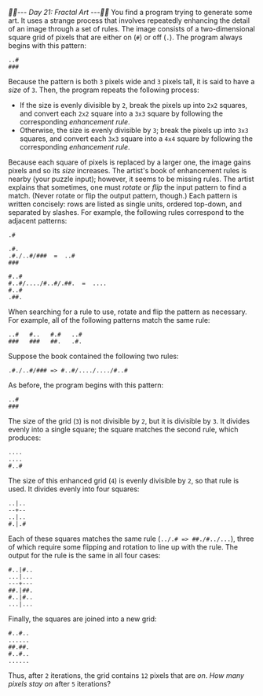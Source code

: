 *:calendar::calendar:--- Day 21: Fractal Art ---:calendar::calendar:*
You find a program trying to generate some art. It uses a strange process that involves repeatedly enhancing the detail of an image through a set of rules.
The image consists of a two-dimensional square grid of pixels that are either on (`#`) or off (`.`). The program always begins with this pattern:
```.#.
..#
###
```
Because the pattern is both `3` pixels wide and `3` pixels tall, it is said to have a *size* of `3`.
Then, the program repeats the following process:

- If the size is evenly divisible by `2`, break the pixels up into `2x2` squares, and convert each `2x2` square into a `3x3` square by following the corresponding *enhancement rule*.
- Otherwise, the size is evenly divisible by `3`; break the pixels up into `3x3` squares, and convert each `3x3` square into a `4x4` square by following the corresponding *enhancement rule*.

Because each square of pixels is replaced by a larger one, the image gains pixels and so its *size* increases.
The artist's book of enhancement rules is nearby (your puzzle input); however, it seems to be missing rules.  The artist explains that sometimes, one must *rotate* or *flip* the input pattern to find a match. (Never rotate or flip the output pattern, though.) Each pattern is written concisely: rows are listed as single units, ordered top-down, and separated by slashes. For example, the following rules correspond to the adjacent patterns:
```../.#  =  ..
.#

.#.
.#./..#/###  =  ..#
###

#..#
#..#/..../#..#/.##.  =  ....
#..#
.##.
```
When searching for a rule to use, rotate and flip the pattern as necessary.  For example, all of the following patterns match the same rule:
```.#.   .#.   #..   ###
..#   #..   #.#   ..#
###   ###   ##.   .#.
```
Suppose the book contained the following two rules:
```../.# => ##./#../...
.#./..#/### => #..#/..../..../#..#
```
As before, the program begins with this pattern:
```.#.
..#
###
```
The size of the grid (`3`) is not divisible by `2`, but it is divisible by `3`. It divides evenly into a single square; the square matches the second rule, which produces:
```#..#
....
....
#..#
```
The size of this enhanced grid (`4`) is evenly divisible by `2`, so that rule is used. It divides evenly into four squares:
```#.|.#
..|..
--+--
..|..
#.|.#
```
Each of these squares matches the same rule (`../.# => ##./#../...`), three of which require some flipping and rotation to line up with the rule. The output for the rule is the same in all four cases:
```##.|##.
#..|#..
...|...
---+---
##.|##.
#..|#..
...|...
```
Finally, the squares are joined into a new grid:
```##.##.
#..#..
......
##.##.
#..#..
......
```
Thus, after `2` iterations, the grid contains `12` pixels that are *on*.
*How many pixels stay on* after `5` iterations?
